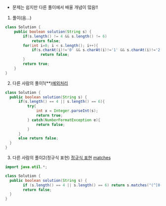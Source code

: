 - 문제는 쉽지만 다른 풀이에서 배울 개념이 많음!!

1. 풀이(음...)
```java
class Solution {
    public boolean solution(String s) {
        if(s.length() != 4 && s.length() != 6)
            return false;
        for(int i=0; i < s.length(); i++){
            if(s.charAt(i)!='0' && s.charAt(i)!='1' && s.charAt(i)!='2' && s.charAt(i)!='3' && s.charAt(i)!='4' && s.charAt(i)!='5' && s.charAt(i)!='6' && s.charAt(i)!='7' && s.charAt(i)!='8' && s.charAt(i)!='9')
                return false;
        }
        return true;
    }
}
```

2. 다른 사람의 풀이1(**)[예외처리](https://coding-factory.tistory.com/280)
```java
class Solution {
  public boolean solution(String s) {
      if(s.length() == 4 || s.length() == 6){
          try{
              int x = Integer.parseInt(s);
              return true;
          } catch(NumberFormatException e){
              return false;
          }
      }
      else return false;
  }
}
```

3. 다른 사람의 풀이2(정규식 표현) [정규식 표현](https://nesoy.github.io/articles/2018-06/Java-RegExp) [matches](https://codechacha.com/ko/java-string-matches/)
```java
import java.util.*;

class Solution {
  public boolean solution(String s) {
        if (s.length() == 4 || s.length() == 6) return s.matches("(^[0-9]*$)");
        return false;
  }
}
```
